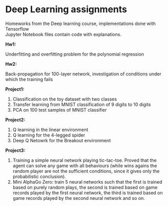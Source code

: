 # Deep Learning assignments
Homeworks from the Deep learning course, implementations done with Tensorflow 
<br>
Jupyter Notebook files contain code with explanations.

**Hw1:** 

Underfitting and overfitting problem for the polynomial regression

**Hw2:** 

Back-propagation for 100-layer network, investigation of conditions under which the training fails


**Project1:** 

1. Classification on the toy dataset with two classes
2. Transfer learning from MNIST classification of 9 digits to 10 digits
3. PCA on 100 test samples of MNIST classifier


**Project2:** 

1. Q learning in the linear environment
2. Q learning for the 4-legged spider
3. Deep Q Netowrk for the Breakout environment

**Project3:** 

1. Training a simple neural network playing tic-tac-toe. Proved that the agent can solve any game with all behaviours (while wins agains the random player are not the sufficient conditions, since it gives only the probabilistic conclusion).
2. Mini AlphaGo Zero: train 5 neural networks such that the first is trained based on purely random plays, the second is
trained based on game records played by the first neural network, the third is trained based on
game records played by the second neural network and so on.
